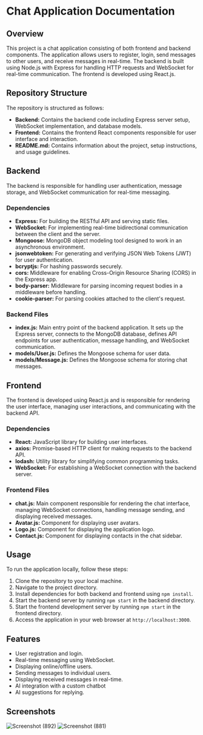 # Chat Application Documentation

## Overview
This project is a chat application consisting of both frontend and backend components. The application allows users to register, login, send messages to other users, and receive messages in real-time. The backend is built using Node.js with Express for handling HTTP requests and WebSocket for real-time communication. The frontend is developed using React.js.

## Repository Structure
The repository is structured as follows:
- **Backend:** Contains the backend code including Express server setup, WebSocket implementation, and database models.
- **Frontend:** Contains the frontend React components responsible for user interface and interaction.
- **README.md:** Contains information about the project, setup instructions, and usage guidelines.

## Backend
The backend is responsible for handling user authentication, message storage, and WebSocket communication for real-time messaging.

### Dependencies
- **Express:** For building the RESTful API and serving static files.
- **WebSocket:** For implementing real-time bidirectional communication between the client and the server.
- **Mongoose:** MongoDB object modeling tool designed to work in an asynchronous environment.
- **jsonwebtoken:** For generating and verifying JSON Web Tokens (JWT) for user authentication.
- **bcryptjs:** For hashing passwords securely.
- **cors:** Middleware for enabling Cross-Origin Resource Sharing (CORS) in the Express app.
- **body-parser:** Middleware for parsing incoming request bodies in a middleware before handling.
- **cookie-parser:** For parsing cookies attached to the client's request.

### Backend Files
- **index.js:** Main entry point of the backend application. It sets up the Express server, connects to the MongoDB database, defines API endpoints for user authentication, message handling, and WebSocket communication.
- **models/User.js:** Defines the Mongoose schema for user data.
- **models/Message.js:** Defines the Mongoose schema for storing chat messages.

## Frontend
The frontend is developed using React.js and is responsible for rendering the user interface, managing user interactions, and communicating with the backend API.

### Dependencies
- **React:** JavaScript library for building user interfaces.
- **axios:** Promise-based HTTP client for making requests to the backend API.
- **lodash:** Utility library for simplifying common programming tasks.
- **WebSocket:** For establishing a WebSocket connection with the backend server.

### Frontend Files
- **chat.js:** Main component responsible for rendering the chat interface, managing WebSocket connections, handling message sending, and displaying received messages.
- **Avatar.js:** Component for displaying user avatars.
- **Logo.js:** Component for displaying the application logo.
- **Contact.js:** Component for displaying contacts in the chat sidebar.

## Usage
To run the application locally, follow these steps:
1. Clone the repository to your local machine.
2. Navigate to the project directory.
3. Install dependencies for both backend and frontend using `npm install`.
4. Start the backend server by running `npm start` in the backend directory.
5. Start the frontend development server by running `npm start` in the frontend directory.
6. Access the application in your web browser at `http://localhost:3000`.

## Features
- User registration and login.
- Real-time messaging using WebSocket.
- Displaying online/offline users.
- Sending messages to individual users.
- Displaying received messages in real-time.
- AI integration with a custom chatbot
- AI suggestions for replying.




## Screenshots
![Screenshot (892)](https://github.com/demi2k-sudo/Intelli-chat/assets/85375873/1f428b34-bd13-4b53-99b5-bf829679fecc)
![Screenshot (881)](https://github.com/demi2k-sudo/Intelli-chat/assets/85375873/8c6d99bc-8846-4b14-98fe-893445e4a17a)



